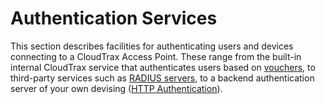 # Authentication Services

This section describes facilities for authenticating users and devices connecting to a CloudTrax Access Point. These range from the built-in internal CloudTrax service that authenticates users based on [vouchers](./built_in), to third-party services such as [RADIUS servers](./radius), to a backend authentication server of your own devising ([HTTP Authentication](./http)). 
